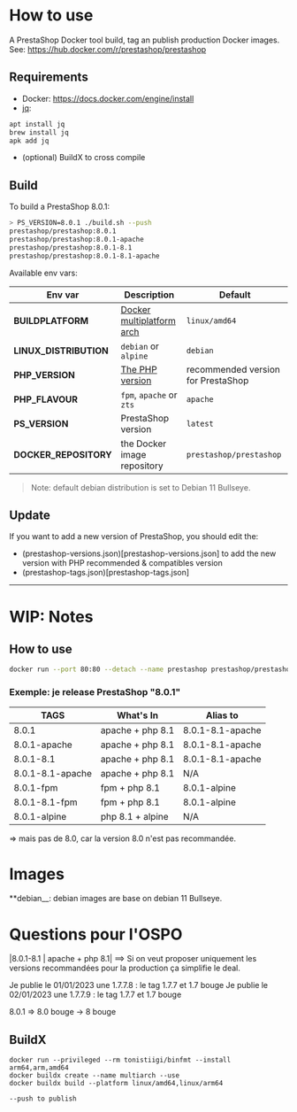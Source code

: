 # How to use

A PrestaShop Docker tool build, tag an publish production Docker images.
See: https://hub.docker.com/r/prestashop/prestashop

## Requirements

- Docker: https://docs.docker.com/engine/install
- [jq](https://stedolan.github.io/jq/):

```bash
apt install jq
brew install jq
apk add jq
```

- (optional) BuildX to cross compile

## Build

To build a PrestaShop 8.0.1:

```sh
> PS_VERSION=8.0.1 ./build.sh --push
prestashop/prestashop:8.0.1
prestashop/prestashop:8.0.1-apache
prestashop/prestashop:8.0.1-8.1
prestashop/prestashop:8.0.1-8.1-apache
```

Available env vars:

| Env var                | Description                                                                         | Default                            |
| ---------------------- | ----------------------------------------------------------------------------------- | ---------------------------------- |
| **BUILDPLATFORM**      | [Docker multiplatform arch](https://docs.docker.com/build/building/multi-platform/) | `linux/amd64`                      |
| **LINUX_DISTRIBUTION** | `debian` or `alpine`                                                                | `debian`                           |
| **PHP_VERSION**        | [The PHP version](https://hub.docker.com/_/php)                                     | recommended version for PrestaShop |
| **PHP_FLAVOUR**        | `fpm`, `apache` or `zts`                                                            | `apache`                           |
| **PS_VERSION**         | PrestaShop version                                                                  | `latest`                           |
| **DOCKER_REPOSITORY**  | the Docker image repository                                                         | `prestashop/prestashop`            |

> Note: default debian distribution is set to Debian 11 Bullseye.

## Update

If you want to add a new version of PrestaShop, you should edit the:
- (prestashop-versions.json)[prestashop-versions.json] to add the new version with PHP recommended & compatibles version
- (prestashop-tags.json)[prestashop-tags.json]

---

# WIP: Notes

## How to use

```sh
docker run --port 80:80 --detach --name prestashop prestashop/prestashop:8.0.1
```

### Exemple: je release PrestaShop "8.0.1"

| TAGS             | What's In        | Alias to         |
| ---------------- | ---------------- | ---------------- |
| 8.0.1            | apache + php 8.1 | 8.0.1-8.1-apache |
| 8.0.1-apache     | apache + php 8.1 | 8.0.1-8.1-apache |
| 8.0.1-8.1        | apache + php 8.1 | 8.0.1-8.1-apache |
| 8.0.1-8.1-apache | apache + php 8.1 | N/A              |
| 8.0.1-fpm        | fpm + php 8.1    | 8.0.1-alpine     |
| 8.0.1-8.1-fpm    | fpm + php 8.1    | 8.0.1-alpine     |
| 8.0.1-alpine     | php 8.1 + alpine | N/A              |

=> mais pas de 8.0, car la version 8.0 n'est pas recommandée.

# Images

\*\*debian\_\_: debian images are base on debian 11 Bullseye.

# Questions pour l'OSPO

|8.0.1-8.1 | apache + php 8.1|
==> Si on veut proposer uniquement les versions recommandées pour la production ça simplifie le deal.

Je publie le 01/01/2023 une 1.7.7.8 : le tag 1.7.7 et 1.7 bouge
Je publie le 02/01/2023 une 1.7.7.9 : le tag 1.7.7 et 1.7 bouge

8.0.1 => 8.0 bouge -> 8 bouge

## BuildX

```
docker run --privileged --rm tonistiigi/binfmt --install arm64,arm,amd64
docker buildx create --name multiarch --use
docker buildx build --platform linux/amd64,linux/arm64

--push to publish
```
